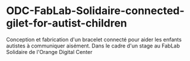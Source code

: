 # ODC-FabLab-Solidaire-connected-gilet-for-autist-children
Conception et fabrication d'un bracelet connecté pour aider les enfants autistes à communiquer aisément. Dans le cadre d'un stage au FabLab Solidaire de l'Orange Digital Center
